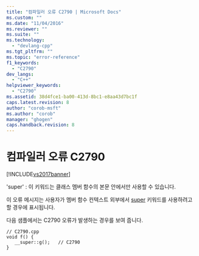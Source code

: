 ```yaml
---
title: "컴파일러 오류 C2790 | Microsoft Docs"
ms.custom: ""
ms.date: "11/04/2016"
ms.reviewer: ""
ms.suite: ""
ms.technology: 
  - "devlang-cpp"
ms.tgt_pltfrm: ""
ms.topic: "error-reference"
f1_keywords: 
  - "C2790"
dev_langs: 
  - "C++"
helpviewer_keywords: 
  - "C2790"
ms.assetid: 38d4fce1-ba00-413d-8bc1-e8aa43d7bc1f
caps.latest.revision: 8
author: "corob-msft"
ms.author: "corob"
manager: "ghogen"
caps.handback.revision: 8
---
```

# 컴파일러 오류 C2790
[!INCLUDE[vs2017banner](../../assembler/inline/includes/vs2017banner.md)]

'super' : 이 키워드는 클래스 멤버 함수의 본문 안에서만 사용할 수 있습니다.  
  
 이 오류 메시지는 사용자가 멤버 함수 컨텍스트 외부에서 [super](../../cpp/super.md) 키워드를 사용하려고 할 경우에 표시됩니다.  
  
 다음 샘플에서는 C2790 오류가 발생하는 경우를 보여 줍니다.  
  
```  
// C2790.cpp  
void f() {  
   __super::g();   // C2790  
}  
```